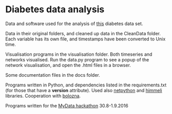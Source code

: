 
# Diabetes data analysis

Data and software used for the analysis of [this](https://github.com/mrinnetmaki/mydata) diabetes data set.

Data in their original folders, and cleaned up data in the CleanData folder. Each variable has its own file, and timestamps have been converted to Unix time.

Visualisation programs in the visualisation folder. Both timeseries and networks visualised. Run the data.py program to see a popup of the network visualisation, and open the .html files in a browser. 

Some documentation files in the docs folder.

Programs written in Python, and dependencies listed in the requirements.txt (for those that have a __version__ attribute). Used also [netpython](https://github.com/CxAalto/netpython) and [himmeli](https://github.com/CxAalto/himmeli_3.0.1) libraries. Cooperation with [bolozna](https://github.com/bolozna).

Programs written for the [MyData hackathon](http://mydata2016.org/ultrhahack) 30.8-1.9.2016 
